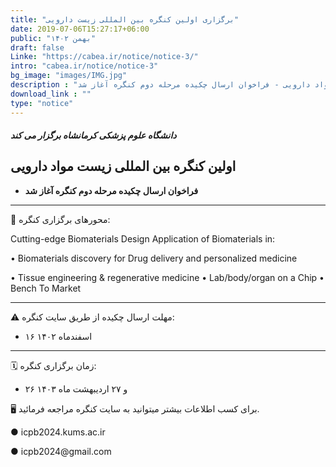 ```yaml
---
title: "برگزاری اولین کنگره بین المللی زیست دارویی"
date: 2019-07-06T15:27:17+06:00
public: "بهمن ۱۴۰۲"
draft: false
Linke: "https://cabea.ir/notice/notice-3/"
intro: "cabea.ir/notice/notice-3"
bg_image: "images/IMG.jpg"
description : "اولین کنگره بین المللی زیست مواد دارویی - فراخوان ارسال چکیده مرحله دوم کنگره آغاز شد"
download_link : ""
type: "notice"
---
```


##### دانشگاه علوم‌ پزشکی کرمانشاه برگزار می کند

## اولین کنگره بین المللی زیست مواد دارویی 

- **فراخوان ارسال چکیده مرحله دوم کنگره آغاز  شد**

--------------------------

📌 محورهای برگزاری کنگره: 

<div align="left">
<p>Cutting-edge Biomaterials Design 
Application of Biomaterials in:
 
• Biomaterials discovery for Drug delivery and personalized medicine

• Tissue engineering & regenerative medicine
•  Lab/body/organ on a Chip 
• Bench To Market</p>
</div>

--------------------------

⚠️ مهلت ارسال چکیده از طریق سایت کنگره:

- ۱۶ اسفندماه ۱۴۰۲
  
--------------------------
🗓 زمان برگزاری کنگره: 

- ۲۶ و ۲۷ اردیبهشت ماه ۱۴۰۳ 

🖥 برای کسب اطلاعات بیشتر میتوانید به سایت کنگره مراجعه فرمائید.

<div align="left">
<p>● icpb2024.kums.ac.ir</p>
<p>● icpb2024@gmail.com</p>
</div>

